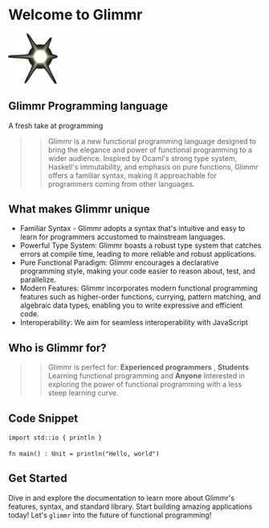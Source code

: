 # Welcome to Glimmr

<div id="logo">
    <img src="images/light.png" width="20%">
    <div id="inner">
        <h2>Glimmr Programming language</h2>
        <p>A fresh take at programming </p>
    </div>
</div>

>> Glimmr is a new functional programming language designed to bring the elegance and power of functional programming to a wider audience.  Inspired by Ocaml's strong type system, Haskell's immutability, and emphasis on pure functions, Glimmr offers a familiar syntax, making it approachable for programmers coming from other languages.

## What makes Glimmr unique
- Familiar Syntax -  Glimmr adopts a syntax that's intuitive and easy to learn for programmers accustomed to mainstream languages. 
- Powerful Type System:  Glimmr boasts a robust type system that catches errors at compile time, leading to more reliable and robust applications.
- Pure Functional Paradigm: Glimmr encourages a declarative programming style, making your code easier to reason about, test, and parallelize. 
- Modern Features: Glimmr incorporates modern functional programming features such as higher-order functions, currying, pattern matching, and algebraic data types, enabling you to write expressive and efficient code.
- Interoperability:  We aim for seamless interoperability with JavaScript

## Who is Glimmr for?
>> Glimmr is perfect for:  **Experienced programmers** , **Students** Learning functional programming and **Anyone** Interested in exploring the power of functional programming with a less steep learning curve.

## Code Snippet
```glimmr
import std::io { println }

fn main() : Unit = println("Hello, world")
```

## Get Started
Dive in and explore the documentation to learn more about Glimmr's features, syntax, and standard library. 
 Start building amazing applications today!  Let's `glimmr` into the future of functional programming!